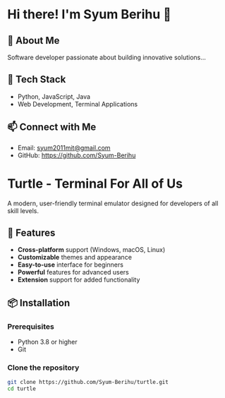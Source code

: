 # Hi there! I'm Syum Berihu 👋

## 🚀 About Me
Software developer passionate about building innovative solutions...

## 🔧 Tech Stack
- Python, JavaScript, Java
- Web Development, Terminal Applications

## 📫 Connect with Me
- Email: syum2011mit@gmail.com
- GitHub: https://github.com/Syum-Berihu
# Turtle - Terminal For All of Us

A modern, user-friendly terminal emulator designed for developers of all skill levels.

## 🚀 Features

- **Cross-platform** support (Windows, macOS, Linux)
- **Customizable** themes and appearance
- **Easy-to-use** interface for beginners
- **Powerful** features for advanced users
- **Extension** support for added functionality

## 📦 Installation

### Prerequisites
- Python 3.8 or higher
- Git

### Clone the repository
```bash
git clone https://github.com/Syum-Berihu/turtle.git
cd turtle
